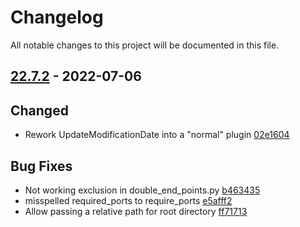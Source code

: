 # Changelog

All notable changes to this project will be documented in this file.

## [22.7.2] - 2022-07-06

## Changed
* Rework UpdateModificationDate into a "normal" plugin [02e1604](https://github.com/greenbone/troubadix/commit/02e1604)

## Bug Fixes
* Not working exclusion in double_end_points.py [b463435](https://github.com/greenbone/troubadix/commit/b463435)
* misspelled required_ports to require_ports [e5afff2](https://github.com/greenbone/troubadix/commit/e5afff2)
* Allow passing a relative path for root directory [ff71713](https://github.com/greenbone/troubadix/commit/ff71713)

[22.7.2]: https://github.com/greenbone/troubadix/compare/22.7.2.dev1...22.7.2